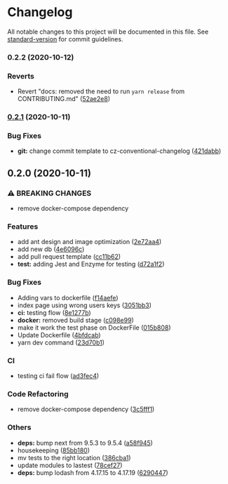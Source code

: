 # Changelog

All notable changes to this project will be documented in this file. See [standard-version](https://github.com/conventional-changelog/standard-version) for commit guidelines.

### 0.2.2 (2020-10-12)


### Reverts

* Revert "docs: removed the need to run `yarn release` from CONTRIBUTING.md" ([52ae2e8](https://github.com/la5ta/tally-web/commit/52ae2e85982833bd9c466fa3d46202a9917b57b8))

### [0.2.1](https://github.com/la5ta/tally-web/compare/v0.2.0...v0.2.1) (2020-10-11)


### Bug Fixes

* **git:** change commit template to cz-conventional-changelog ([421dabb](https://github.com/la5ta/tally-web/commit/421dabb50c260ce69306f04176a9d2ac6bc95810))

## 0.2.0 (2020-10-11)


### ⚠ BREAKING CHANGES

*  remove docker-compose dependency

### Features

* add ant design and image optimization ([2e72aa4](https://github.com/la5ta/tally-web/commit/2e72aa4fdaedc90f4607a478132e7175cc99d2eb))
* add new db ([4e6096c](https://github.com/la5ta/tally-web/commit/4e6096cce015074cbe87243c189ea8d6e9b68500))
* add pull request template ([cc11b62](https://github.com/la5ta/tally-web/commit/cc11b62a9b439905b4d4801f79ffe5a988510ee2))
* **test:** adding Jest and Enzyme for testing ([d72a1f2](https://github.com/la5ta/tally-web/commit/d72a1f2ec1fe5ca636ad278a676734746f97aa36))


### Bug Fixes

* Adding vars to dockerfile ([f14aefe](https://github.com/la5ta/tally-web/commit/f14aefecea0718380afd78434eb62e155fcf7e77))
* index page using wrong users keys ([3051bb3](https://github.com/la5ta/tally-web/commit/3051bb36fbc3fd51c8f5be37f377e4383323a98e))
* **ci:** testing flow ([8e1277b](https://github.com/la5ta/tally-web/commit/8e1277b4bf18bd33add86f388a715ba1f5587511))
* **docker:** removed build stage ([c098e99](https://github.com/la5ta/tally-web/commit/c098e997f63587f7df62fbbdb42c409643db2149))
* make it work the test phase on DockerFile ([015b808](https://github.com/la5ta/tally-web/commit/015b80839cc372d7b8dafcab497bd584e3674603))
* Update Dockerfile ([4bfdcab](https://github.com/la5ta/tally-web/commit/4bfdcab6c16dd61f165f4e1c7f408277b9ca81b2))
* yarn dev command ([23d70b1](https://github.com/la5ta/tally-web/commit/23d70b1de7cedc1d6ea0885353928c91a94f4647))


### CI

* testing ci fail flow ([ad3fec4](https://github.com/la5ta/tally-web/commit/ad3fec4f37ef5bbe7e0beb5beaf45550f8f6dd80))


### Code Refactoring

*  remove docker-compose dependency ([3c5fff1](https://github.com/la5ta/tally-web/commit/3c5fff158c96b3355b8acddbbc809ec416a31cc5))


### Others

* **deps:** bump next from 9.5.3 to 9.5.4 ([a58f945](https://github.com/la5ta/tally-web/commit/a58f9455033d7324f1f653fb56f7c8d470aab2db))
* housekeeping ([85bb180](https://github.com/la5ta/tally-web/commit/85bb180c5218dd2915d8a338a95a3f6bb44e4c27))
* mv tests to the right location ([386cba1](https://github.com/la5ta/tally-web/commit/386cba16480c24ed45d8ba569cc538540b43b000))
* update modules to lastest ([78cef27](https://github.com/la5ta/tally-web/commit/78cef27f577056cf2c34288300b3352b9a696be9))
* **deps:** bump lodash from 4.17.15 to 4.17.19 ([6290447](https://github.com/la5ta/tally-web/commit/6290447a1ee0986924292604f7f2e51d04b1a2b0))
